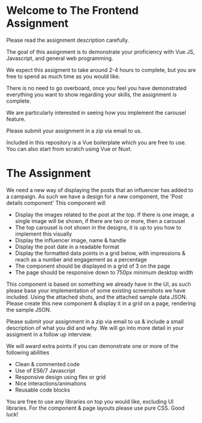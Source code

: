 # Welcome to The Frontend Assignment

Please read the assignment description carefully.

The goal of this assignment is to demonstrate your proficiency with Vue JS, Javascript, and general web programming.

We expect this assigment to take around 2-4 hours to complete, but you are free to spend as much time as you would like.

There is no need to go overboard, once you feel you have demonstrated everything you want to show regarding your skills, the assignment is complete.

We are particularly interested in seeing how you implement the carousel feature.

Please submit your assignment in a zip via email to us.

Included in this repository is a Vue boilerplate which you are free to use.
You can also start from scratch using Vue or Nuxt.

# The Assignment

We need a new way of displaying the posts that an influencer has added to a campaign. As such we have a design for a new component, the 'Post details component'
This component will

- Display the images related to the post at the top. If there is one image, a single image will be shown, if there are two or more, then a carousel
- The top carousel is not shown in the designs, it is up to you how to implement this visually
- Display the influencer image, name & handle
- Display the post date in a readable format
- Display the formatted data points in a grid below, with impressions & reach as a number and engagement as a percentage
- The component should be displayed in a grid of 3 on the page
- The page should be responsive down to 750px minimum desktop width

This component is based on something we already have in the UI, as such please base your implementation of some existing screenshots we have included.
Using the attached shots, and the attached sample data JSON. Please create this new component & display it in a grid on a page, rendering the sample JSON.

Please submit your assignment in a zip via email to us & include a small description of what you did and why. We will go into more detail in your assigment in a follow up interview.

We will award extra points if you can demonstrate one or more of the following abilities

- Clean & commented code
- Use of ES6/7 Javascript
- Responsive design using flex or grid
- Nice interactions/animations
- Reusable code blocks

You are free to use any libraries on top you would like, excluding UI libraries. For the component & page layouts please use pure CSS.
Good luck!
